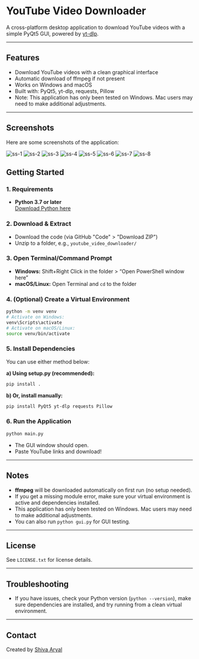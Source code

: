 # YouTube Video Downloader

A cross-platform desktop application to download YouTube videos with a simple PyQt5 GUI, powered by [yt-dlp](https://github.com/yt-dlp/yt-dlp).

---

## Features

- Download YouTube videos with a clean graphical interface
- Automatic download of ffmpeg if not present
- Works on Windows and macOS
- Built with: PyQt5, yt-dlp, requests, Pillow
- Note: This application has only been tested on Windows. Mac users may need to make additional adjustments.

---

## Screenshots

Here are some screenshots of the application:

![ss-1](images/ss-1.png)
![ss-2](images/ss-2.png)
![ss-3](images/ss-3.png)
![ss-4](images/ss-4.png)
![ss-5](images/ss-5.png)
![ss-6](images/ss-6.png)
![ss-7](images/ss-7.png)
![ss-8](images/ss-8.png)

## Getting Started

### 1. Requirements

- **Python 3.7 or later**  
  [Download Python here](https://www.python.org/downloads/)

### 2. Download & Extract

- Download the code (via GitHub "Code" > "Download ZIP")
- Unzip to a folder, e.g., `youtube_video_downloader/`

### 3. Open Terminal/Command Prompt

- **Windows:** Shift+Right Click in the folder > “Open PowerShell window here”
- **macOS/Linux:** Open Terminal and `cd` to the folder

### 4. (Optional) Create a Virtual Environment

```bash
python -m venv venv
# Activate on Windows:
venv\Scripts\activate
# Activate on macOS/Linux:
source venv/bin/activate
```

### 5. Install Dependencies

You can use either method below:

**a) Using setup.py (recommended):**

```bash
pip install .
```

**b) Or, install manually:**

```bash
pip install PyQt5 yt-dlp requests Pillow
```

### 6. Run the Application

```bash
python main.py
```

- The GUI window should open.
- Paste YouTube links and download!

---

## Notes

- **ffmpeg** will be downloaded automatically on first run (no setup needed).
- If you get a missing module error, make sure your virtual environment is active and dependencies installed.
- This application has only been tested on Windows. Mac users may need to make additional adjustments.
- You can also run `python gui.py` for GUI testing.

---

## License

See `LICENSE.txt` for license details.

---

## Troubleshooting

- If you have issues, check your Python version (`python --version`), make sure dependencies are installed, and try running from a clean virtual environment.

---

## Contact

Created by [Shiva Aryal](https://github.com/ShivaArya1)
